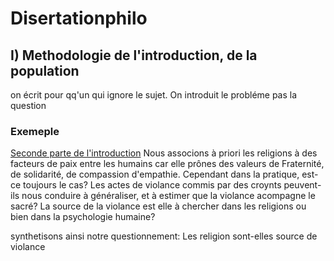 # Disertationphilo

## I) Methodologie de l'introduction, de la population

on écrit pour qq'un qui ignore le sujet. 
On introduit le probléme pas la question

### Exemeple

<u>Seconde parte de l'introduction</u>
Nous associons à priori les religions à des facteurs de paix entre les humains car elle prônes des valeurs de Fraternité, de solidarité, de compassion d'empathie. Cependant dans la pratique, est-ce toujours le cas?
Les actes de violance commis par des croynts peuvent-ils nous conduire à généraliser, et à estimer que la violance acompagne le sacré?  La source de la violance est elle à chercher dans les religions ou bien dans la psychologie humaine?


synthetisons ainsi notre questionnement:
Les religion sont-elles source de violance


